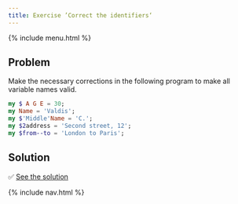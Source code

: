```yaml
---
title: Exercise ’Correct the identifiers‘
---
```


{% include menu.html %}

## Problem

Make the necessary corrections in the following program to make all variable names valid.

```raku
my $ A G E = 30;
my Name = 'Valdis';
my $'Middle'Name = 'C.';
my $2address = 'Second street, 12';
my $from--to = 'London to Paris';
```

## Solution

✅ [See the solution](solution)

{% include nav.html %}